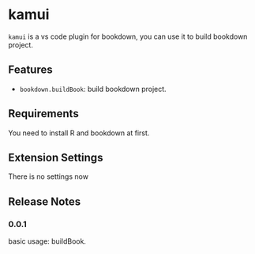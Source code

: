 # kamui

`kamui` is a vs code plugin for bookdown, you can use it to build bookdown project.

## Features

* `bookdown.buildBook`: build bookdown project.

## Requirements

You need to install R and bookdown at first.

## Extension Settings

There is no settings now

## Release Notes

### 0.0.1

basic usage: buildBook.
